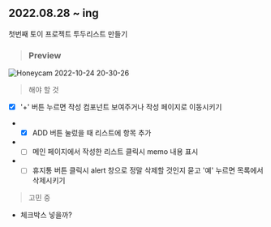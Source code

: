 
## 2022.08.28 ~ ing
첫번째 토이 프로젝트
투두리스트 만들기

> ### Preview

![Honeycam 2022-10-24 20-30-26](https://user-images.githubusercontent.com/48672106/197516088-3cb12cc3-e7dc-49dd-89c4-c034c3169042.gif)




> 해야 할 것
- [x] '+' 버튼 누르면 작성 컴포넌트 보여주거나 작성 페이지로 이동시키기
- -[x] ADD 버튼 눌렀을 때 리스트에 항목 추가
- -[ ] 메인 페이지에서 작성한 리스트 클릭시 memo 내용 표시
- -[ ] 휴지통 버튼 클릭시 alert 창으로 정말 삭제할 것인지 묻고 '예' 누르면 목록에서 삭제시키기

> 고민 중
- 체크박스 넣을까?
